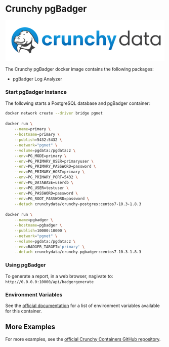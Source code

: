 # Crunchy pgBadger

![](https://raw.githubusercontent.com/CrunchyData/crunchy-containers/master/images/crunchy_logo.png)

The Crunchy pgBadger docker image contains the following packages:

* pgBadger Log Analyzer

### Start pgBadger Instance

The following starts a PostgreSQL database and pgBadger container:

```bash
docker network create --driver bridge pgnet

docker run \
    --name=primary \
    --hostname=primary \
    --publish=5432:5432 \
    --network="pgnet" \
    --volume=pgdata:/pgdata:z \
    --env=PG_MODE=primary \
    --env=PG_PRIMARY_USER=primaryuser \
    --env=PG_PRIMARY_PASSWORD=password \
    --env=PG_PRIMARY_HOST=primary \
    --env=PG_PRIMARY_PORT=5432 \
    --env=PG_DATABASE=userdb \
    --env=PG_USER=testuser \
    --env=PG_PASSWORD=password \
    --env=PG_ROOT_PASSWORD=password \
    --detach crunchydata/crunchy-postgres:centos7-10.3-1.8.3

docker run \
    --name=pgbadger \
    --hostname=pgbadger \
    --publish=10000:10000 \
    --network="pgnet" \
    --volume=pgdata:/pgdata:z \
    --env=BADGER_TARGET='primary' \
    --detach crunchydata/crunchy-pgbadger:centos7-10.3-1.8.3
```

### Using pgBadger

To generate a report, in a web browser, nagivate to: `http://0.0.0.0:10000/api/badgergenerate`

### Environment Variables

See the [official documentation](https://github.com/CrunchyData/crunchy-containers/blob/master/docs/containers.adoc#crunchy-pgbadger) for a list of environment variables available for this container.

## More Examples

For more examples, see the [official Crunchy Containers GitHub repository](https://github.com/CrunchyData/crunchy-containers/tree/master/examples/docker).
